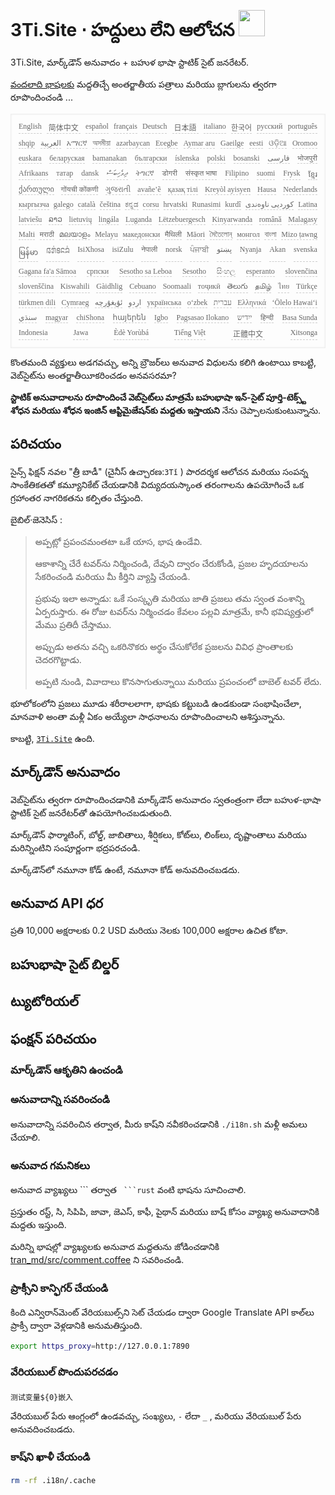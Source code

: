 <h1 style="justify-content:space-between">3Ti.Site ⋅ హద్దులు లేని ఆలోచన <img src="//i-01.eu.org/3Ti/logo.svg" style="user-select:none;margin-top:-1px;width:42px"></h1>

3Ti.Site, మార్క్‌డౌన్ అనువాదం + బహుళ భాషా స్టాటిక్ సైట్ జనరేటర్.

[వందలాది భాషలకు](https://github.com/i18n-site/node/blob/main/lang/src/index.js) మద్దతిచ్చే అంతర్జాతీయ పత్రాలు మరియు బ్లాగులను త్వరగా రూపొందించండి ...

<pre class="langli" style="display:flex;flex-wrap:wrap;background:transparent;border:1px solid #eee;font-size:12px;box-shadow:0 0 3px inset #eee;padding:12px 5px 4px 12px;justify-content:space-between;"><style>pre.langli i{font-weight:300;font-family:s;margin-right:7px;margin-bottom:8px;font-style:normal;color:#666;border-bottom:1px dashed #ccc;}</style><i>English</i><i> 简体中文 </i><i>español</i><i>français</i><i>Deutsch</i><i> 日本語 </i><i>italiano</i><i>한국어</i><i>русский</i><i>português</i><i>shqip</i><i>‫العربية‬</i><i>አማርኛ</i><i>অসমীয়া</i><i>azərbaycan</i><i>Eʋegbe</i><i>Aymar aru</i><i>Gaeilge</i><i>eesti</i><i>ଓଡ଼ିଆ</i><i>Oromoo</i><i>euskara</i><i>беларуская</i><i>bamanakan</i><i>български</i><i>íslenska</i><i>polski</i><i>bosanski</i><i>‫فارسی‬</i><i>भोजपुरी</i><i>Afrikaans</i><i>татар</i><i>dansk</i><i>‫ދިވެހިބަސް‬</i><i>ትግርኛ</i><i>डोगरी</i><i>संस्कृत भाषा</i><i>Filipino</i><i>suomi</i><i>Frysk</i><i>ខ្មែរ</i><i>ქართული</i><i>गोंयची कोंकणी</i><i>ગુજરાતી</i><i>avañe’ẽ</i><i>қазақ тілі</i><i>Kreyòl ayisyen</i><i>Hausa</i><i>Nederlands</i><i>кыргызча</i><i>galego</i><i>català</i><i>čeština</i><i>ಕನ್ನಡ</i><i>corsu</i><i>hrvatski</i><i>Runasimi</i><i>kurdî</i><i>‫کوردیی ناوەندی‬</i><i>Latina</i><i>latviešu</i><i>ລາວ</i><i>lietuvių</i><i>lingála</i><i>Luganda</i><i>Lëtzebuergesch</i><i>Kinyarwanda</i><i>română</i><i>Malagasy</i><i>Malti</i><i>मराठी</i><i>മലയാളം</i><i>Melayu</i><i>македонски</i><i>मैथिली</i><i>Māori</i><i>মৈতৈলোন্</i><i>монгол</i><i>বাংলা</i><i>Mizo ṭawng</i><i>မြန်မာ</i><i>𞄀𞄄𞄰𞄩𞄍𞄜𞄰</i><i>IsiXhosa</i><i>isiZulu</i><i>नेपाली</i><i>norsk</i><i>ਪੰਜਾਬੀ</i><i>‫پښتو‬</i><i>Nyanja</i><i>Akan</i><i>svenska</i><i>Gagana fa'a Sāmoa</i><i>српски</i><i>Sesotho sa Leboa</i><i>Sesotho</i><i>සිංහල</i><i>esperanto</i><i>slovenčina</i><i>slovenščina</i><i>Kiswahili</i><i>Gàidhlig</i><i>Cebuano</i><i>Soomaali</i><i>тоҷикӣ</i><i>తెలుగు</i><i>தமிழ்</i><i>ไทย</i><i>Türkçe</i><i>türkmen dili</i><i>Cymraeg</i><i>‫ئۇيغۇرچە‬</i><i>‫اردو‬</i><i>українська</i><i>o‘zbek</i><i>‫עברית‬</i><i>Ελληνικά</i><i>ʻŌlelo Hawaiʻi</i><i>‫سنڌي‬</i><i>magyar</i><i>chiShona</i><i>հայերեն</i><i>Igbo</i><i>Pagsasao Ilokano</i><i>‫ייִדיש‬</i><i>हिन्दी</i><i>Basa Sunda</i><i>Indonesia</i><i>Jawa</i><i>Èdè Yorùbá</i><i>Tiếng Việt</i><i> 正體中文 </i><i>Xitsonga</i></pre>

కొంతమంది వ్యక్తులు అడగవచ్చు, అన్ని బ్రౌజర్‌లు అనువాద విధులను కలిగి ఉంటాయి కాబట్టి, వెబ్‌సైట్‌ను అంతర్జాతీయీకరించడం అనవసరమా?

**స్టాటిక్ అనువాదాలను రూపొందించే వెబ్‌సైట్‌లు మాత్రమే బహుభాషా ఇన్-సైట్ పూర్తి-టెక్స్ట్ శోధన మరియు శోధన ఇంజిన్ ఆప్టిమైజేషన్‌కు మద్దతు ఇస్తాయని** నేను చెప్పాలనుకుంటున్నాను.

## పరిచయం

సైన్స్ ఫిక్షన్ నవల &quot;త్రీ బాడీ&quot; (చైనీస్ ఉచ్చారణ:`3Tǐ` ) పారదర్శక ఆలోచన మరియు సంపన్న సాంకేతికతతో కమ్యూనికేట్ చేయడానికి విద్యుదయస్కాంత తరంగాలను ఉపయోగించే ఒక గ్రహాంతర నాగరికతను కల్పితం చేస్తుంది.

బైబిల్·జెనెసిస్ :

> అప్పట్లో ప్రపంచమంతటా ఒకే యాస, భాష ఉండేవి.
>
> ఆకాశాన్ని చేరే టవర్‌ను నిర్మించండి, దేవుని ద్వారం చేరుకోండి, ప్రజల హృదయాలను సేకరించండి మరియు మీ కీర్తిని వ్యాప్తి చేయండి.
>
> ప్రభువు ఇలా అన్నాడు: ఒకే సంస్కృతి మరియు జాతి ప్రజలు తమ స్వంత వంశాన్ని ఏర్పరుస్తారు. ఈ రోజు టవర్‌ను నిర్మించడం కేవలం పల్లవి మాత్రమే, కానీ భవిష్యత్తులో మేము ప్రతిదీ చేస్తాము.
>
> అప్పుడు అతను వచ్చి ఒకరినొకరు అర్థం చేసుకోలేక ప్రజలను వివిధ ప్రాంతాలకు చెదరగొట్టాడు.
>
> అప్పటి నుండి, వివాదాలు కొనసాగుతున్నాయి మరియు ప్రపంచంలో బాబెల్ టవర్ లేదు.

భూలోకంలోని ప్రజలు మూడు శరీరాలలాగా, భాషకు కట్టుబడి ఉండకుండా సంభాషించేలా, మానవాళి అంతా మళ్లీ ఏకం అయ్యేలా సాధనాలను రూపొందించాలని ఆశిస్తున్నాను.

కాబట్టి, [`3Ti.Site`](//3Ti.Site) ఉంది.

## మార్క్‌డౌన్ అనువాదం

వెబ్‌సైట్‌ను త్వరగా రూపొందించడానికి మార్క్‌డౌన్ అనువాదం స్వతంత్రంగా లేదా బహుళ-భాషా స్టాటిక్ సైట్ జనరేటర్‌తో ఉపయోగించబడుతుంది.

మార్క్‌డౌన్ ఫార్మాటింగ్, బోల్డ్, జాబితాలు, శీర్షికలు, కోట్‌లు, లింక్‌లు, దృష్టాంతాలు మరియు మరిన్నింటిని సంపూర్ణంగా భద్రపరచండి.

మార్క్‌డౌన్‌లో నమూనా కోడ్ ఉంటే, నమూనా కోడ్ అనువదించబడదు.

## అనువాద API ధర

ప్రతి 10,000 అక్షరాలకు 0.2 USD మరియు నెలకు 100,000 అక్షరాల ఉచిత కోటా.

## బహుభాషా సైట్ బిల్డర్

## ట్యుటోరియల్

## ఫంక్షన్ పరిచయం

### మార్క్‌డౌన్ ఆకృతిని ఉంచండి

### అనువాదాన్ని సవరించండి

అనువాదాన్ని సవరించిన తర్వాత, మీరు కాష్‌ని నవీకరించడానికి `./i18n.sh` మళ్లీ అమలు చేయాలి.

### అనువాద గమనికలు

అనువాద వ్యాఖ్యలు \``` తర్వాత ` ```rust` వంటి భాషను సూచించాలి.

ప్రస్తుతం రస్ట్, సి, సిపిపి, జావా, జెఎస్, కాఫీ, పైథాన్ మరియు బాష్ కోసం వ్యాఖ్య అనువాదానికి మద్దతు ఇస్తుంది.

మరిన్ని భాషల్లో వ్యాఖ్యలకు అనువాద మద్దతును జోడించడానికి [tran_md/src/comment.coffee](https://github.com/i18n-site/node/blob/main/tran_md/src/comment.coffee) ని సవరించండి.

### ప్రాక్సీని కాన్ఫిగర్ చేయండి

కింది ఎన్విరాన్‌మెంట్ వేరియబుల్స్‌ని సెట్ చేయడం ద్వారా Google Translate API కాల్‌లు ప్రాక్సీ ద్వారా వెళ్లడానికి అనుమతిస్తుంది.

```bash
export https_proxy=http://127.0.0.1:7890
```

### వేరియబుల్ పొందుపరచడం

```
测试变量${0}嵌入
```

వేరియబుల్ పేరు ఆంగ్లంలో ఉండవచ్చు, సంఖ్యలు, `-` లేదా `_` , మరియు వేరియబుల్ పేరు అనువదించబడదు.

### కాష్‌ని ఖాళీ చేయండి

```bash
rm -rf .i18n/.cache
```
